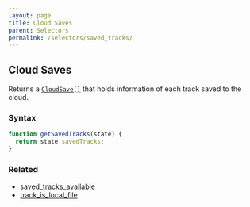 ```yaml
---
layout: page
title: Cloud Saves
parent: Selectors
permalink: /selectors/saved_tracks/
---
```


## Cloud Saves

Returns a [`CloudSave[]`](../External/cloud_save.js) that holds information of each track saved to the cloud.

### Syntax

```js
function getSavedTracks(state) {
  return state.savedTracks;
}
```

### Related

- [saved_tracks_available](./saved_tracks_available.md)
- [track_is_local_file](./track_is_local_file.md)
